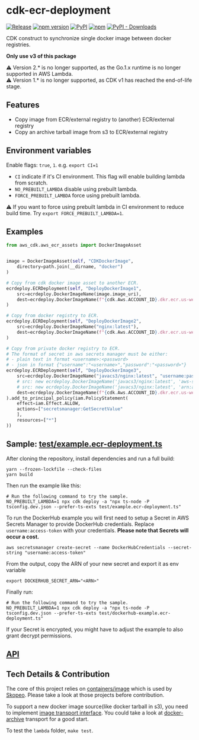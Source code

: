 # cdk-ecr-deployment

[![Release](https://github.com/cdklabs/cdk-ecr-deployment/actions/workflows/release.yml/badge.svg)](https://github.com/cdklabs/cdk-ecr-deployment/actions/workflows/release.yml)
[![npm version](https://img.shields.io/npm/v/cdk-ecr-deployment)](https://www.npmjs.com/package/cdk-ecr-deployment)
[![PyPI](https://img.shields.io/pypi/v/cdk-ecr-deployment)](https://pypi.org/project/cdk-ecr-deployment)
[![npm](https://img.shields.io/npm/dw/cdk-ecr-deployment?label=npm%20downloads)](https://www.npmjs.com/package/cdk-ecr-deployment)
[![PyPI - Downloads](https://img.shields.io/pypi/dw/cdk-ecr-deployment?label=pypi%20downloads)](https://pypi.org/project/cdk-ecr-deployment)

CDK construct to synchronize single docker image between docker registries.

**Only use v3 of this package**

⚠️ Version 2.* is no longer supported, as the Go.1.x runtime is no longer supported in AWS Lambda.\
⚠️ Version 1.* is no longer supported, as CDK v1 has reached the end-of-life
stage.

## Features

* Copy image from ECR/external registry to (another) ECR/external registry
* Copy an archive tarball image from s3 to ECR/external registry

## Environment variables

Enable flags: `true`, `1`. e.g. `export CI=1`

* `CI` indicate if it's CI environment. This flag will enable building lambda from scratch.
* `NO_PREBUILT_LAMBDA` disable using prebuilt lambda.
* `FORCE_PREBUILT_LAMBDA` force using prebuilt lambda.

⚠️ If you want to force using prebuilt lambda in CI environment to reduce build time. Try `export FORCE_PREBUILT_LAMBDA=1`.

## Examples

```python
from aws_cdk.aws_ecr_assets import DockerImageAsset


image = DockerImageAsset(self, "CDKDockerImage",
    directory=path.join(__dirname, "docker")
)

# Copy from cdk docker image asset to another ECR.
ecrdeploy.ECRDeployment(self, "DeployDockerImage1",
    src=ecrdeploy.DockerImageName(image.image_uri),
    dest=ecrdeploy.DockerImageName(f"{cdk.Aws.ACCOUNT_ID}.dkr.ecr.us-west-2.amazonaws.com/my-nginx:latest")
)

# Copy from docker registry to ECR.
ecrdeploy.ECRDeployment(self, "DeployDockerImage2",
    src=ecrdeploy.DockerImageName("nginx:latest"),
    dest=ecrdeploy.DockerImageName(f"{cdk.Aws.ACCOUNT_ID}.dkr.ecr.us-west-2.amazonaws.com/my-nginx2:latest")
)

# Copy from private docker registry to ECR.
# The format of secret in aws secrets manager must be either:
# - plain text in format <username>:<password>
# - json in format {"username":"<username>","password":"<password>"}
ecrdeploy.ECRDeployment(self, "DeployDockerImage3",
    src=ecrdeploy.DockerImageName("javacs3/nginx:latest", "username:password"),
    # src: new ecrdeploy.DockerImageName('javacs3/nginx:latest', 'aws-secrets-manager-secret-name'),
    # src: new ecrdeploy.DockerImageName('javacs3/nginx:latest', 'arn:aws:secretsmanager:us-west-2:000000000000:secret:id'),
    dest=ecrdeploy.DockerImageName(f"{cdk.Aws.ACCOUNT_ID}.dkr.ecr.us-west-2.amazonaws.com/my-nginx3:latest")
).add_to_principal_policy(iam.PolicyStatement(
    effect=iam.Effect.ALLOW,
    actions=["secretsmanager:GetSecretValue"
    ],
    resources=["*"]
))
```

## Sample: [test/example.ecr-deployment.ts](./test/example.ecr-deployment.ts)

After cloning the repository, install dependencies and run a full build:

```console
yarn --frozen-lockfile --check-files
yarn build
```

Then run the example like this:

```shell
# Run the following command to try the sample.
NO_PREBUILT_LAMBDA=1 npx cdk deploy -a "npx ts-node -P tsconfig.dev.json --prefer-ts-exts test/example.ecr-deployment.ts"
```

To run the DockerHub example you will first need to setup a Secret in AWS Secrets Manager to provide DockerHub credentials.
Replace `username:access-token` with your credentials.
**Please note that Secrets will occur a cost.**

```console
aws secretsmanager create-secret --name DockerHubCredentials --secret-string "username:access-token"
```

From the output, copy the ARN of your new secret and export it as env variable

```console
export DOCKERHUB_SECRET_ARN="<ARN>"
```

Finally run:

```shell
# Run the following command to try the sample.
NO_PREBUILT_LAMBDA=1 npx cdk deploy -a "npx ts-node -P tsconfig.dev.json --prefer-ts-exts test/dockerhub-example.ecr-deployment.ts"
```

If your Secret is encrypted, you might have to adjust the example to also grant decrypt permissions.

## [API](./API.md)

## Tech Details & Contribution

The core of this project relies on [containers/image](https://github.com/containers/image) which is used by [Skopeo](https://github.com/containers/skopeo).
Please take a look at those projects before contribution.

To support a new docker image source(like docker tarball in s3), you need to implement [image transport interface](https://github.com/containers/image/blob/master/types/types.go). You could take a look at [docker-archive](https://github.com/containers/image/blob/ccb87a8d0f45cf28846e307eb0ec2b9d38a458c2/docker/archive/transport.go) transport for a good start.

To test the `lambda` folder, `make test`.
